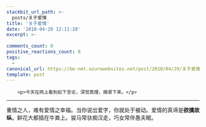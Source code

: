 ```yaml
---
stackbit_url_path: >-
  posts/关于爱情
title: '关于爱情'
date: '2010-04-29 12:11:28'
excerpt: >-
  
comments_count: 0
positive_reactions_count: 0
tags: 
  - 
canonical_url: https://be-net.azurewebsites.net/post/2010/04/29/关于爱情
template: post
---
```


        <p>今天在网上看到如下言论，深觉真理，摘录下来。</p>
<hr>
<p>重情之人，难有爱情之幸福。当你说岀爱字，你就处于被动。爱情的真谛是<strong>欲擒故纵</strong>。鲜花大都插在牛粪上。骏马常驮痴汉走，巧女常伴愚夫眠。　</p>
      
